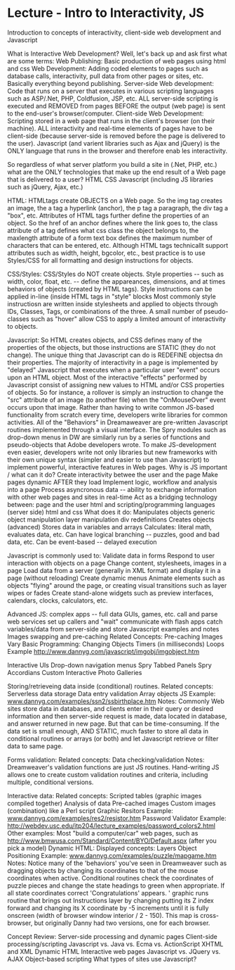 Lecture - Intro to Interactivity, JS 
=============================================
Introduction to concepts of interactivity, client-side web development and Javascript

What is Interactive Web Development? Well, let's back up and ask first what are some terms:
Web Publishing: Basic production of web pages using html and css
Web Development: Adding coded elements to pages such as database calls, interactivity, pull data from other pages or sites, etc. Basically everything beyond publishing.
Server-side Web development: Code that runs on a server that executes in various scripting languages such as ASP/.Net, PHP, Coldfusion, JSP, etc. ALL server-side scripting is executed and REMOVED from pages BEFORE the output (web page) is sent to the end-user's browser/computer.
Client-side Web Development: Scripting stored in a web page that runs in the client's browser (on their machine). ALL interactivity and real-time elements of pages have to be client-side (because server-side is removed before the page is delivered to the user). Javascript (and varient libraries such as Ajax and jQuery) is the ONLY language that runs in the browser and therefore enab les interactivity.

So regardless of what server platform you build a site in (.Net, PHP, etc.) what are the ONLY technologies that make up the end result of a Web page that is delivered to a user?
HTML
CSS
Javascript (including JS libraries such as jQuery, Ajax, etc.)

HTML:
HTMLtags create OBJECTS on a Web page. So the img tag creates an image, the a tag a hyperlink (anchor), the p tag a paragraph, the div tag a "box", etc.
Attributes of HTML tags further define the properties of an object. So the href of an anchor defines where the link goes to, the class attribute of a tag defines what css class the object belongs to, the maxlength attribute of a form text box defines the maximum number of characters that can be entered, etc.
Although HTML tags technicallt support attributes such as width, height, bgcolor, etc., best practice is to use Styles/CSS for all formatting and design instructions for objects.

CSS/Styles:
CSS/Styles do NOT create objects.
Style properties -- such as width, color, float, etc. -- define the appareances, dimensions, and at times behaviors of objects (created by HTML tags).
Style instructions can be applied in-line (inside HTML tags in "style" blocks
Most commonly style instructiosn are written inside stylesheets and applied to objects through IDs, Classes, Tags, or combinations of the three.
A small number of pseudo-classes such as "hover" allow CSS to apply a limited amount of interactivity to objects.

Javascript:
So HTML creates objects, and CSS defines many of the properties of the objects, but those instructions are STATIC (they do not change). The unique thing that Javascript can do is REDEFINE objectsa dn their properties.
The majority of interactivity in a page is implemented by "delayed" Javascript that executes when a particular user "event" occurs upon an HTML object. Most of the interactive "effects" performed by Javascript consist of assigning new values to HTML and/or CSS properties of objects. So for instance, a rollover is simply an instruction to change the "src" attribute of an image (to another file) when the "OnMouseOver" event occurs upon that image.
Rather than having to write common JS-based functionality from scratch every time, developers write libraries for common activities. All of the "Behaviors" in Dreamaweaver are pre-written Javascript routines implemented through a visual interface. The Spry modules such as drop-down menus in DW are similarly run by a series of functions and pseudo-objects that Adobe developers wrote.
To make JS-development even easier, developers write not only libraries but new frameworks with their own unique syntax (simpler and easier to use than Javascript) to implement powerful, interactive features in Web pages.
Why is JS important / what can it do?
Create interactivity betwee the user and the page
Make pages dynamic AFTER they load
Implement logic, workflow and analysis into a page
Process asyncronous data -- ability to exchange information with other web pages and sites in real-time
Act as a bridging technology between:
page and the user
html and scripting/programming languages (server side)
html and css
What does it do:
Manipulates objects
generic object manipulation
layer manipulation
div redefinitions
Creates objects (advanced)
Stores data in variables and arrays
Calculates: literal math, evaluates data, etc.
Can have logical branching -- puzzles, good and bad data, etc.
Can be event-based -- delayed execution

Javascript is commonly used to:
Validate data in forms
Respond to user interaction with objects on a page
Change content, stylesheets, images in a page
Load data from a server (generally in XML format) and display it in a page (without reloading)
Create dynamic menus
Animate elements such as objects "flying" around the page, or creating visual transitions such as layer wipes or fades
Create stand-alone widgets such as preview interfaces, calendars, clocks, calculators, etc.

Advanced JS:
complex apps -- full data GUIs, games, etc.
call and parse web services
set up callers and "wait"
communicate with flash apps
catch variables/data from server-side and store
Javascript examples and notes
Images swapping and pre-caching
Related Concepts:
Pre-caching Images
Vary Basic Programming:
Changing Objects
Timers (in milliseconds)
Loops
Example http://www.dannyg.com/javascript/imgobj/imgobject.htm

Interactive UIs
Drop-down navigation menus
Spry Tabbed Panels
Spry Accordians
Custom Interactive Photo Galleries

Storing/retrieveing data inside (conditional) routines.
Related concepts:
Serverless data storage
Data entry validation
Array objects
JS Example: www.dannyg.com/examples/ssn2/ssbirthplace.htm
Notes: Commonly Web sites store data in databases, and clients enter in their query or desired information and then server-side request is made, data located in database, and answer returned in new page. But that can be time-consuming. If the data set is small enough, AND STATIC, much faster to store all data in conditional routines or arrays (or both) and let Javascript retrieve or filter data to same page.

Forms validation:
Related concepts:
Data checking/validation
Notes: Dreamweaver's validation functions are just JS routines. Hand-writing JS allows one to create custom validation routines and criteria, including multiple, conditional versions.

Interactive data:
Related concepts:
Scripted tables (graphic images compiled together)
Analysis of data
Pre-cached images
Custom images (combination) like a Perl script
Graphic Resitors Example: www.dannyg.com/examples/res2/resistor.htm
Password Validator Example: http://webdev.usc.edu/itp204/lecture_examples/password_colors2.html
Other examples: Most "build a computer/car" web pages, such as http://www.bmwusa.com/Standard/Content/BYO/Default.aspx (after you pick a model)
Dynamic HTML:
Displayed concepts:
Layers
Object Positioning
Example: www.dannyg.com/examples/puzzle/mapgame.htm
Notes:
Notice many of the 'behaviors' you've seen in Dreamweaver such as dragging objects by changing its coordinates to that of the mouse coordinates when active.
Conditional routines check the coordinates of puzzle pieces and change the state headings to green when appropriate. 
If all state coordinates correct 'Congratulations' appears.
' graphic runs routine that brings out Instructions layer by changing putting its Z index forward and changing its X coordinate by -5 increments until it is fully onscreen (width of browser window interior / 2 - 150).
This map is cross-browser, but originally Danny had two versions, one for each browser.

Concept Review:
Server-side processing and dynamic pages
Client-side processing/scripting
Javascript vs. Java vs. Ecma vs. ActionScript
XHTML and XML
Dynamic HTML
Interactive web pages
Javascript vs. JQuery vs. AJAX
Object-based scripting
What types of sites use Javascript?